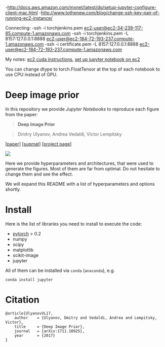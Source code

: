-http://docs.aws.amazon.com/mxnet/latest/dg/setup-jupyter-configure-client-mac.html
-http://www.tothenew.com/blog/change-ssh-key-pair-of-running-ec2-instance/

Connecting:
-ssh -i torchjenkins.pem ec2-user@ec2-34-239-117-85.compute-1.amazonaws.com
-ssh -i torchjenkins.pem -L 8157:127.0.0.1:8888 ec2-user@ec2-184-72-193-237.compute-1.amazonaws.com
-ssh -i certificate.pem -L 8157:127.0.0.1:8888 ec2-user@ec2-184-72-193-237.compute-1.amazonaws.com




My notes: [ec2 cuda instructions](https://github.com/pytorch/builder), [set up jupyter notebook on ec2](http://docs.aws.amazon.com/mxnet/latest/dg/setup-jupyter.html)


You can change dtype to torch.FloatTensor at the top of each notebook to use CPU instead of GPU.

# Deep image prior

In this repository we provide *Jupyter Notebooks* to reproduce each figure from the paper:

> **Deep Image Prior**

>Dmitry Ulyanov, Andrea Vedaldi, Victor Lempitsky


[[paper]](http://sites.skoltech.ru/app/data/uploads/sites/25/2017/11/deep_image_prior.pdf) [[supmat]](https://box.skoltech.ru/index.php/s/ib52BOoV58ztuPM) [[project page]](https://dmitryulyanov.github.io/deep_image_prior)

![](data/teaser_compiled.png)

Here we provide hyperparameters and architectures, that were used to generate the figures. Most of them are far from optimal. Do not hesitate to change them and see the effect.

We will expand this README with a list of hyperparameters and options shortly.

# Install

Here is the list of libraries you need to install to execute the code:
- [pytorch](http://pytorch.org/) > 0.2
- numpy
- scipy
- matplotlib
- scikit-image
- jupyter

All of them can be installed via `conda` (`anaconda`), e.g.
```
conda install jupyter
```

# Citation
```
@article{UlyanovVL17,
    author    = {Ulyanov, Dmitry and Vedaldi, Andrea and Lempitsky, Victor},
    title     = {Deep Image Prior},
    journal   = {arXiv:1711.10925},
    year      = {2017}
}
```
